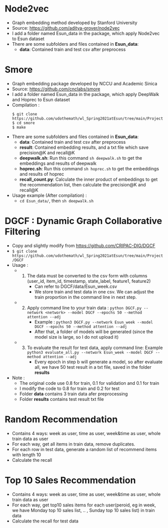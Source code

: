 # Node2vec
- Graph embedding method developed by Stanford University
- Source: https://github.com/aditya-grover/node2vec
- I add a folder named Esun_data in the package, which apply Node2vec to Esun dataset 
- There are some subfolders and files contained in **Esun_data**:
    - **data**: Contained train and test csv after preprocess

# Smore 
- Graph embedding package developed by NCCU and Academic Sinica
- Source: https://github.com/cnclabs/smore
- I add a folder named Esun_data in the package, which apply DeepWalk and Hoprec to Esun dataset 
- Compilation : 
    ```
    $ git clone https://github.com/udothemath/wl_Spring2021atEsun/tree/main/Project/smore
    $ cd smore
    $ make
    ```
- There are some subfolders and files contained in **Esun_data**:
    - **data**: Contained train and test csv after preprocess
    - **result**: Contained embedding results, and a txt file which save precision@K and recall@K
    - **deepwalk.sh**: Run this command ```sh deepwalk.sh``` to get the embeddings and results of deepwalk
    - **hoprec.sh**: Run this command ```sh hoprec.sh``` to get the embeddings and results of hoprec
    - **recall_count.py**: Calculate the inner product of embeddings to get the recommendation list, then calculate the precision@K and recall@K
- Usage example (After compilation) :
    - ```cd Esun_data/```, then ```sh deepwalk.sh```


# DGCF : Dynamic Graph Collaborative Filtering
- Copy and slightly modify from https://github.com/CRIPAC-DIG/DGCF
- ```$ git clone https://github.com/udothemath/wl_Spring2021atEsun/tree/main/Project/DGCF```
- Usage : 
  - 1. The data must be converted to the csv form with columns (user_id, item_id, timestamp, state_label, feature1, feature2)
        - Can refer to DGCF/data/Esun_week.csv
        - We store train and test data in one csv. We can adjust the train proportion in the command line in next step.
  - 2. Apply command line to your train data : ```python DGCF.py --network <network> --model DGCF --epochs 50 --method attention --adj```
        - Example :   ```python3 DGCF.py --network Esun_week --model DGCF --epochs 50 --method attention --adj```  
        - After that, a folder of models will be generated (since the model size is large, so I do not upload it)
  - 3. To evaluate the result for test data, apply command line: Example ```python3 evaluate_all.py --network Esun_week --model DGCF --method attention --adj```
        - Every epoch in step b will generate a model, so after evaluate all, we have 50 test result in a txt file, saved in the folder **results**
- Note : 
  - The original code use 0.8 for train, 0.1 for validation and 0.1 for train
  - I modify the code to 0.8 for train and 0.2 for test
  - Folder **data** contains 3 train data afer preprocessing
  - Folder **results** contains test result txt file 

# Random Recommendation
- Contains 4 ways: week as user, time as user, week&time as user, whole train data as user
- For each way, get all items in train data, remove duplicates.
- For each row in test data, generate a random list of recommend items with length 10
- Calculate the recall

# Top 10 Sales Recommendation
- Contains 4 ways: week as user, time as user, week&time as user, whole train data as user
- For each way, get top10 sales items for each user(peroid, eg in week, we have Monday top 10 sales list, .. , Sunday top 10 sales list) in train data
- Calculate the recall for test data


